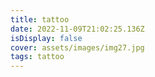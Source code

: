 ```yaml
---
title: tattoo
date: 2022-11-09T21:02:25.136Z
isDisplay: false
cover: assets/images/img27.jpg
tags: tattoo
---
```

